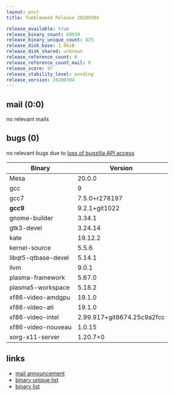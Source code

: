 ```yaml
---
layout: post
title: Tumbleweed Release 20200304

release_available: true
release_binary_count: 60930
release_binary_unique_count: 825
release_disk_base: 1.9GiB
release_disk_shared: unknown
release_reference_count: 0
release_reference_count_mail: 0
release_score: 97
release_stability_level: pending
release_version: 20200304
---
```


## mail (0:0)

no relevant mails

## bugs (0)

<!--more-->

no relevant bugs due to [loss of bugzilla API access](https://bugzilla.opensuse.org/show_bug.cgi?id=1157722)

Binary | Version
--- | ---
Mesa | 20.0.0
gcc | 9
gcc7 | 7.5.0+r278197
**gcc9** | 9.2.1+git1022
gnome-builder | 3.34.1
gtk3-devel | 3.24.14
kate | 19.12.2
kernel-source | 5.5.6
libqt5-qtbase-devel | 5.14.1
llvm | 9.0.1
plasma-framework | 5.67.0
plasma5-workspace | 5.18.2
xf86-video-amdgpu | 19.1.0
xf86-video-ati | 19.1.0
xf86-video-intel | 2.99.917+git8674.25c9a2fcc
xf86-video-nouveau | 1.0.15
xorg-x11-server | 1.20.7+0

## links

- [mail announcement](https://lists.opensuse.org/opensuse-factory/2020-03/msg00060.html)
- [binary unique list](http://download.opensuse.org/history/20200304/rpm.unique.list)
- [binary list](http://download.opensuse.org/history/20200304/rpm.list)
